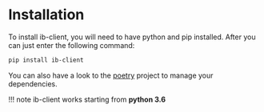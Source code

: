 # Installation

To install ib-client, you will need to have python and pip installed. After you can just enter the following command:

```bash
pip install ib-client
```

You can also have a look to the [poetry](https://python-poetry.org/) project to manage your dependencies.

!!! note
    ib-client works starting from **python 3.6**
